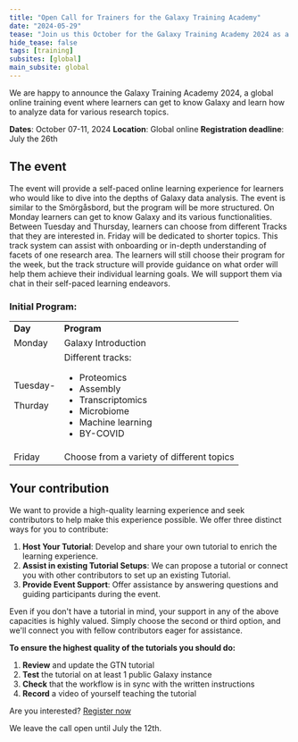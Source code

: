 ```yaml
---
title: "Open Call for Trainers for the Galaxy Training Academy"
date: "2024-05-29"
tease: "Join us this October for the Galaxy Training Academy 2024 as a trainer and play a pivotal role in organizing and hosting our global online training event."
hide_tease: false
tags: [training]
subsites: [global]
main_subsite: global
---
```


We are happy to announce the Galaxy Training Academy 2024, a global online training event where learners can get to know Galaxy and learn how to analyze data for various research topics.


**Dates**: October 07-11, 2024
**Location**: Global online
**Registration deadline**: July the 26th

## The event

The event will provide a self-paced online learning experience for learners who would like to dive into the depths of Galaxy data analysis. The event is similar to the Smörgåsbord, but the program will be more structured. On Monday learners can get to know Galaxy and its various functionalities. Between Tuesday and Thursday, learners can choose from different Tracks that they are interested in. Friday will be dedicated to shorter topics. 
This track system can assist with onboarding or in-depth understanding of facets of one research area. The learners will still choose their program for the week, but the track structure will provide guidance on what order will help them achieve their individual learning goals. We will support them via chat in their self-paced learning endeavors.



### Initial Program:


<table>
  <tr>
   <td><strong>Day</strong></td>
   <td><strong>Program</strong></td>
 </tr>
 <tr>
   <td>Monday</td>
   <td>Galaxy Introduction</td>
 </tr>
 <tr>
   <td>Tuesday-
     <p> Thurday
   </td>
   <td>Different tracks:
   <ul>
        <li>Proteomics</li>
        <li>Assembly</li>
        <li>Transcriptomics</li>
        <li>Microbiome</li>
        <li>Machine learning</li>
        <li>BY-COVID</li>
      </ul>
   </td>
 </tr>
 <tr>
  <td>Friday</td>
  <td>Choose from a variety of different topics</td>
 </tr>
</table> 



## Your contribution

We want to provide a high-quality learning experience and seek contributors to help make this experience possible. We offer three distinct ways for you to contribute:

1. **Host Your Tutorial**: Develop and share your own tutorial to enrich the learning experience.
2. **Assist in existing Tutorial Setups**: We can propose a tutorial or connect you with other contributors to set up an existing Tutorial.
3. **Provide Event Support**: Offer assistance by answering questions and guiding participants during the event.

Even if you don't have a tutorial in mind, your support in any of the above capacities is highly valued. Simply choose the second or third option, and we'll connect you with fellow contributors eager for assistance.

**To ensure the highest quality of the tutorials you should do:**
1. **Review** and update the GTN tutorial
2. **Test** the tutorial on at least 1 public Galaxy instance
3. **Check** that the workflow is in sync with the written instructions
4. **Record** a video of yourself teaching the tutorial

Are you interested? [Register now](https://forms.gle/B554dNtN5HEuC5XY9)

We leave the call open until July the 12th. 
